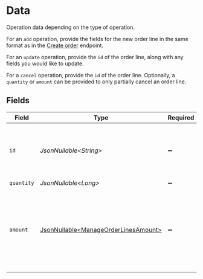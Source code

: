 # Data

Operation data depending on the type of operation.

For an `add` operation, provide the fields for the new order line in the same format as in the
[Create order](create-order) endpoint.

For an `update` operation, provide the `id` of the order line, along with any fields you would
like to update.

For a `cancel` operation, provide the `id` of the order line. Optionally, a `quantity` or `amount`
can be provided to only partially cancel an order line.


## Fields

| Field                                                                                             | Type                                                                                              | Required                                                                                          | Description                                                                                       |
| ------------------------------------------------------------------------------------------------- | ------------------------------------------------------------------------------------------------- | ------------------------------------------------------------------------------------------------- | ------------------------------------------------------------------------------------------------- |
| `id`                                                                                              | *JsonNullable\<String>*                                                                           | :heavy_minus_sign:                                                                                | Required for `update` and `cancel` operations. For example: `odl_dgtxyl`.                         |
| `quantity`                                                                                        | *JsonNullable\<Long>*                                                                             | :heavy_minus_sign:                                                                                | N/A                                                                                               |
| `amount`                                                                                          | [JsonNullable\<ManageOrderLinesAmount>](../../models/operations/ManageOrderLinesAmount.md)        | :heavy_minus_sign:                                                                                | In v2 endpoints, monetary amounts are represented as objects with a `currency` and `value` field. |